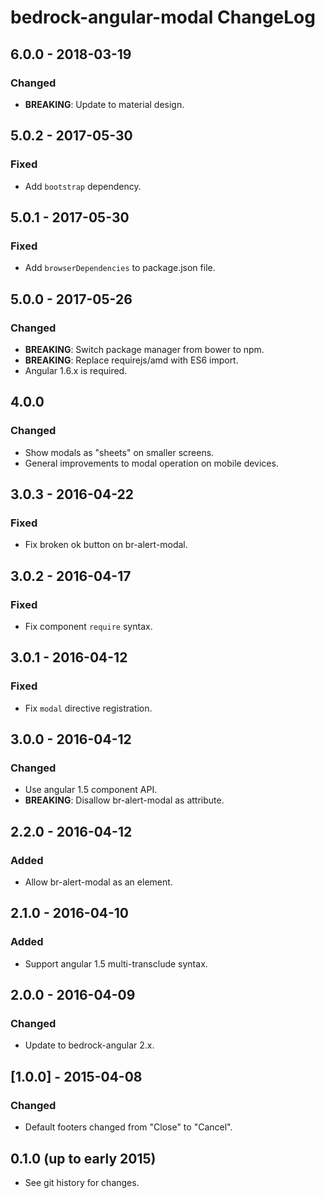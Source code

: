 # bedrock-angular-modal ChangeLog

## 6.0.0 - 2018-03-19

### Changed
- **BREAKING**: Update to material design.

## 5.0.2 - 2017-05-30

### Fixed
- Add `bootstrap` dependency.

## 5.0.1 - 2017-05-30

### Fixed
- Add `browserDependencies` to package.json file.

## 5.0.0 - 2017-05-26

### Changed
- **BREAKING**: Switch package manager from bower to npm.
- **BREAKING**: Replace requirejs/amd with ES6 import.
- Angular 1.6.x is required.

## 4.0.0

### Changed
- Show modals as "sheets" on smaller screens.
- General improvements to modal operation on mobile devices.

## 3.0.3 - 2016-04-22

### Fixed
- Fix broken ok button on br-alert-modal.

## 3.0.2 - 2016-04-17

### Fixed
- Fix component `require` syntax.

## 3.0.1 - 2016-04-12

### Fixed
- Fix `modal` directive registration.

## 3.0.0 - 2016-04-12

### Changed
- Use angular 1.5 component API.
- **BREAKING**: Disallow br-alert-modal as attribute.

## 2.2.0 - 2016-04-12

### Added
- Allow br-alert-modal as an element.

## 2.1.0 - 2016-04-10

### Added
- Support angular 1.5 multi-transclude syntax.

## 2.0.0 - 2016-04-09

### Changed
- Update to bedrock-angular 2.x.

## [1.0.0] - 2015-04-08

### Changed
- Default footers changed from "Close" to "Cancel".

## 0.1.0 (up to early 2015)

- See git history for changes.
